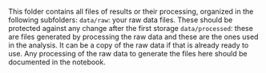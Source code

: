 This folder contains all files of results or their processing, organized in the following subfolders:
`data/raw`: your raw data files. These should be protected against any change after the first storage
`data/processed`: these are files generated by processing the raw data and these are the ones used in the analysis. It can be a copy of the raw data if that is already ready to use. Any processing of the raw data to generate the files here should be documented in the notebook.